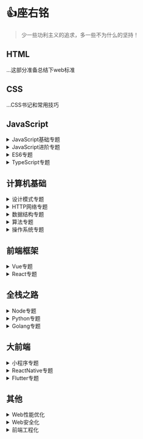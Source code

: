 # :+1:座右铭

> 少一些功利主义的追求，多一些不为什么的坚持！

## HTML
...这部分准备总结下web标准
## CSS
...CSS书记和常用技巧
## JavaScript

<details>
  <summary>JavaScript基础专题</summary>

- [JavaScript基础专题之原型与原型链（一）](https://github.com/timelessover/blog/issues/1)
- [JavaScript基础专题之执行上下文和执行栈（二）](https://github.com/timelessover/blog/issues/2)
- [JavaScript基础专题之深入执行上下文（三）](https://github.com/timelessover/blog/issues/3)
- [JavaScript基础专题之闭包（四）](https://github.com/timelessover/blog/issues/4)
- [JavaScript基础专题之参数传递（五）](https://github.com/timelessover/blog/issues/5)
- [JavaScript基础专题之手动实现call、apply、bind（六）](https://github.com/timelessover/blog/issues/6)
- [JavaScript基础专题之类数组对象（七）](https://github.com/timelessover/blog/issues/7)
- [JavaScript基础专题之实现自己的new Object（八）](https://github.com/timelessover/blog/issues/8)
- [JavaScript基础专题之创建对象几种方式及优缺点（九）](https://github.com/timelessover/blog/issues/9)
- [JavaScript基础专题之继承的实现及其优缺点（十）](https://github.com/timelessover/blog/issues/10)
- [JavaScript基础专题之类型检测（十一）](https://github.com/timelessover/blog/issues/11)
- [JavaScript基础专题之类型转换（十二）](https://github.com/timelessover/blog/issues/12)
- [JavaScript基础专题之异步（十三）](https://github.com/timelessover/blog/issues/13)
- [JavaScript基础专题完结](https://github.com/timelessover/blog/issues/14)

</details>

<details>
  <summary>JavaScript进阶专题</summary>

- [JavaScript进阶系列之数组去重（一）](https://github.com/timelessover/blog/issues/15)
- [JavaScript进阶系列之节流函数（二）](https://github.com/timelessover/blog/issues/61)

  </details>

<details>
  <summary>ES6专题</summary>


  </details>
  <details>
  <summary>TypeScript专题</summary>


  </details>

## 计算机基础



<details>
  <summary>设计模式专题</summary>

- [设计模式专题之单例模式（一）](https://github.com/timelessover/blog/issues/16)
- [设计模式专题之策略模式（二）](https://github.com/timelessover/blog/issues/17)
- [设计模式专题之代理模式（三）](https://github.com/timelessover/blog/issues/18)
- [设计模式专题之发布-订阅模式（四）](https://github.com/timelessover/blog/issues/19)
- [设计模式专题之观察者模式（五）](https://github.com/timelessover/blog/issues/20)
- [设计模式专题之工厂模式（六）](https://github.com/timelessover/blog/issues/21)
- [设计模式专题之享元模式（七）](https://github.com/timelessover/blog/issues/22)
- [设计模式专题之中介者模式（八）](https://github.com/timelessover/blog/issues/23)
- [设计模式专题之模板方法模式（九）](https://github.com/timelessover/blog/issues/24)
- [设计模式专题之状态模式（十）](https://github.com/timelessover/blog/issues/25)
- [设计模式专题之命令模式（十一）](https://github.com/timelessover/blog/issues/26)
- [设计模式专题之组合模式（十二）](https://github.com/timelessover/blog/issues/27)
- [设计模式专题之装饰器模式（十三）](https://github.com/timelessover/blog/issues/28)
- [设计模式专题之责任链模式（十四）](https://github.com/timelessover/blog/issues/29)
- [设计模式专题之迭代器模式（十五）](https://github.com/timelessover/blog/issues/30)
- [设计模式专题之适配器模式（十六）](https://github.com/timelessover/blog/issues/31)
- [设计模式专题之访问者模式（十七）](https://github.com/timelessover/blog/issues/47)
- [设计模式专题之解释器模式（十八）](https://github.com/timelessover/blog/issues/48)
- [设计模式专题之桥接模式（十九）](https://github.com/timelessover/blog/issues/49)
- [设计模式专题之建造者模式（二十）](https://github.com/timelessover/blog/issues/50)
- [设计模式专题之外观模式（二十一）](https://github.com/timelessover/blog/issues/51)
- [设计模式专题之备忘录模式（二十二）](https://github.com/timelessover/blog/issues/52)
- [设计模式专题之原型模式（二十三）](https://github.com/timelessover/blog/issues/53)
- [设计模式专题之MV * 模式（二十四）](https://github.com/timelessover/blog/issues/54)
- [设计模式总结](https://github.com/timelessover/blog/issues/56)
</details>



<details>
  <summary>HTTP网络专题</summary>

- [HTTP专题之网络概述（一）](https://github.com/timelessover/blog/issues/43)
- [HTTP专题之HTTP基础（二）](https://github.com/timelessover/blog/issues/44)
- [HTTP专题之HTTP应用（三）](https://github.com/timelessover/blog/issues/45)
- [HTTP专题之前端跨域九种方式（四）](https://github.com/timelessover/blog/issues/46)
</details>

<details>
  <summary>数据结构专题</summary>

- [数据结构专题之数组与字符串（一）](https://github.com/timelessover/blog/issues/35)
- [数据结构专题之栈与队列（二）](https://github.com/timelessover/blog/issues/36)
- [数据结构专题之链表（三）](https://github.com/timelessover/blog/issues/37)
- [数据结构专题之哈希表（四）](https://github.com/timelessover/blog/issues/38)
- [数据结构专题之树（五）](https://github.com/timelessover/blog/issues/55)
- [数据结构专题之图（六）](https://github.com/timelessover/blog/issues/57)

</details>

<details>
  <summary>算法专题</summary>
  
- [算法专题之递归（一)](https://github.com/timelessover/blog/issues/58)
- [算法专题之二分查找（二）](https://github.com/timelessover/blog/issues/59)
- [算法专题之十大排序算法（三）](https://github.com/timelessover/blog/issues/60)
- [算法专题之动态规划（四）](https://github.com/timelessover/blog/issues/60)
- [算法专题之贪心算法（五）](https://github.com/timelessover/blog/issues/60)
- [算法专题之回溯算法（五）](https://github.com/timelessover/blog/issues/60)

</details>


<details>
  <summary>操作系统专题</summary>

- [操作系统专题之操作系统基础（一）](https://github.com/timelessover/blog/issues/32)
- [操作系统专题之进程与线程（二）](https://github.com/timelessover/blog/issues/33)
- [操作系统专题之内存管理（三）](https://github.com/timelessover/blog/issues/39)
- [操作系统专题之设备管理（四）](https://github.com/timelessover/blog/issues/40)
</details>

## 前端框架

<details>
  <summary>Vue专题</summary>

- [Vue专题之生命周期（一）](https://github.com/timelessover/blog/issues/34)

</details>


<details>
  <summary>React专题</summary>

</details>


## 全栈之路
<details>
  <summary>Node专题</summary>

</details>
<details>
  <summary>Python专题</summary>

</details>
<details>
  <summary>Golang专题</summary>

</details>

## 大前端
<details>
  <summary>小程序专题</summary>

</details>
<details>
  <summary>ReactNative专题</summary>

</details>
<details>
  <summary>Flutter专题</summary>

</details>

## 其他
<details>
  <summary>Web性能优化</summary>

</details>

<details>
  <summary>Web安全化</summary>
</details>

<details>
  <summary>前端工程化</summary>

- [Git总结](https://github.com/timelessover/blog/issues/41)

</details>
